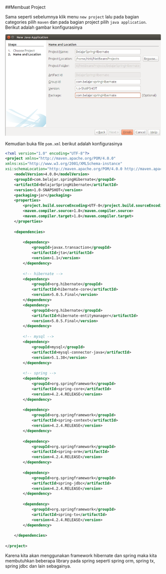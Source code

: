 ##Membuat Project

Sama seperti sebelumnya klik menu `new project` lalu pada bagian categories pilih `maven` dan pada bagian project pilih `java application`. Berikut adalah gambar konfigurasinya

![](../gambar/screenshot16.png)

Kemudian buka file `pom.xml` berikut adalah konfigurasinya

```xml
<?xml version="1.0" encoding="UTF-8"?>
<project xmlns="http://maven.apache.org/POM/4.0.0" 
xmlns:xsi="http://www.w3.org/2001/XMLSchema-instance" 
xsi:schemaLocation="http://maven.apache.org/POM/4.0.0 http://maven.apache.org/xsd/maven-4.0.0.xsd">
    <modelVersion>4.0.0</modelVersion>
    <groupId>com.belajar.springHibernate</groupId>
    <artifactId>BelajarSpringHibernate</artifactId>
    <version>1.0-SNAPSHOT</version>
    <packaging>jar</packaging>
    <properties>
        <project.build.sourceEncoding>UTF-8</project.build.sourceEncoding>
        <maven.compiler.source>1.8</maven.compiler.source>
        <maven.compiler.target>1.8</maven.compiler.target>
    </properties>
    
    <dependencies>
        
        <dependency>
            <groupId>javax.transaction</groupId>
            <artifactId>jta</artifactId>
            <version>1.1</version>
        </dependency>
        
        <!-- hibernate -->
        <dependency>
            <groupId>org.hibernate</groupId>
            <artifactId>hibernate-core</artifactId>
            <version>5.0.5.Final</version>
        </dependency>
        <dependency>
            <groupId>org.hibernate</groupId>
            <artifactId>hibernate-entitymanager</artifactId>
            <version>5.0.5.Final</version>
        </dependency>
        
        <!-- mysql -->
        <dependency>
            <groupId>mysql</groupId>
            <artifactId>mysql-connector-java</artifactId>
            <version>5.1.38</version>
        </dependency>
        
        <!-- spring -->
        <dependency>
            <groupId>org.springframework</groupId>
            <artifactId>spring-core</artifactId>
            <version>4.2.4.RELEASE</version>
        </dependency>

        <dependency>
            <groupId>org.springframework</groupId>
            <artifactId>spring-context</artifactId>
            <version>4.2.4.RELEASE</version>
        </dependency>

        <dependency>
            <groupId>org.springframework</groupId>
            <artifactId>spring-orm</artifactId>
            <version>4.2.4.RELEASE</version>
        </dependency>

        <dependency>
            <groupId>org.springframework</groupId>
            <artifactId>spring-jdbc</artifactId>
            <version>4.2.4.RELEASE</version>
        </dependency>

        <dependency>
            <groupId>org.springframework</groupId>
            <artifactId>spring-tx</artifactId>
            <version>4.2.4.RELEASE</version>
        </dependency>
        
    </dependencies>
    
</project>
```

Karena kita akan menggunakan framework hibernate dan spring maka kita membutuhkan beberapa library pada spring seperti spring orm, spring tx, spring jdbc dan lain sebagainya.